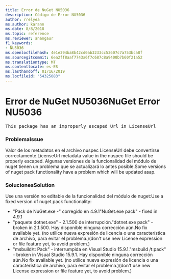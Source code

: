```yaml
---
title: Error de NuGet NU5036
description: Código de Error NU5036
author: rrelyea
ms.author: karann
ms.date: 8/8/2018
ms.topic: reference
ms.reviewer: anangaur
f1_keywords:
- NU5036
ms.openlocfilehash: 4e1e394ba8b42cd0ab3233cc53607c7a753bca8f
ms.sourcegitcommit: 6ea2ff8aaf7743a6f7c687c8a9400b7b60f21a52
ms.translationtype: MT
ms.contentlocale: es-ES
ms.lasthandoff: 01/16/2019
ms.locfileid: "54325083"
---
```

# <a name="nuget-error-nu5036"></a><span data-ttu-id="4bbc8-103">Error de NuGet NU5036</span><span class="sxs-lookup"><span data-stu-id="4bbc8-103">NuGet Error NU5036</span></span>
<pre>This package has an improperly escaped Url in LicenseUrl</pre>

### <a name="issue"></a><span data-ttu-id="4bbc8-104">Problema</span><span class="sxs-lookup"><span data-stu-id="4bbc8-104">Issue</span></span>

<span data-ttu-id="4bbc8-105">Valor de los metadatos en el archivo nuspec LicenseUrl debe convertirse correctamente.</span><span class="sxs-lookup"><span data-stu-id="4bbc8-105">LicenseUrl metadata value in the nuspec file should be properly escaped.</span></span>
<span data-ttu-id="4bbc8-106">Algunas versiones de la funcionalidad del módulo de nuget tienen un problema que se actualizará lo antes posible.</span><span class="sxs-lookup"><span data-stu-id="4bbc8-106">Some versions of nuget pack functionality have a problem which will be updated asap.</span></span>

### <a name="solution"></a><span data-ttu-id="4bbc8-107">Soluciones</span><span class="sxs-lookup"><span data-stu-id="4bbc8-107">Solution</span></span>

<span data-ttu-id="4bbc8-108">Use una versión no editable de la funcionalidad del módulo de nuget:</span><span class="sxs-lookup"><span data-stu-id="4bbc8-108">Use a fixed version of nuget pack functionality:</span></span>
* <span data-ttu-id="4bbc8-109">"Pack de NuGet.exe -" corregido en 4.9.1</span><span class="sxs-lookup"><span data-stu-id="4bbc8-109">"NuGet.exe pack" - fixed in 4.9.1</span></span>
* <span data-ttu-id="4bbc8-110">"paquete dotnet.exe" - 2.1.500 de interrupción.</span><span class="sxs-lookup"><span data-stu-id="4bbc8-110">"dotnet.exe pack" - broken in 2.1.500.</span></span> <span data-ttu-id="4bbc8-111">Hay disponible ninguna corrección aún.</span><span class="sxs-lookup"><span data-stu-id="4bbc8-111">No fix available yet.</span></span> <span data-ttu-id="4bbc8-112">(no utilice nueva expresión de licencia o una característica de archivo, para evitar el problema.)</span><span class="sxs-lookup"><span data-stu-id="4bbc8-112">(don't use new License expression or file feature yet, to avoid problem.)</span></span>
* <span data-ttu-id="4bbc8-113">"msbuild/t: Pack" - interrumpida en Visual Studio 15.9.1.</span><span class="sxs-lookup"><span data-stu-id="4bbc8-113">"msbuild /t:pack" - broken in Visual Studio 15.9.1.</span></span> <span data-ttu-id="4bbc8-114">Hay disponible ninguna corrección aún.</span><span class="sxs-lookup"><span data-stu-id="4bbc8-114">No fix available yet.</span></span> <span data-ttu-id="4bbc8-115">(no utilice nueva expresión de licencia o una característica de archivo, para evitar el problema.)</span><span class="sxs-lookup"><span data-stu-id="4bbc8-115">(don't use new License expression or file feature yet, to avoid problem.)</span></span>

